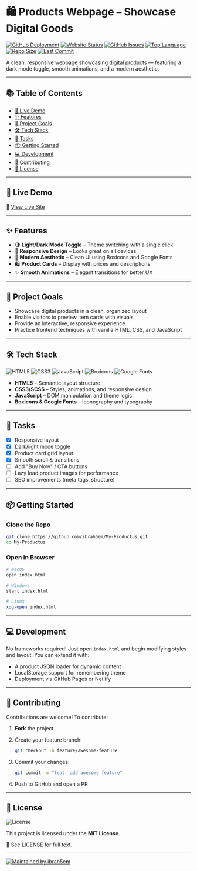 # 🛍️ Products Webpage – Showcase Digital Goods

[![GitHub Deployment](https://img.shields.io/github/deployments/ibrah5em/My-Productus/github-pages?label=Deployment)](https://github.com/ibrah5em/My-Productus/deployments)
[![Website Status](https://img.shields.io/website?url=https%3A%2F%2Fibrah5em.github.io%2FMy-Productus\&down_color=red\&up_color=green\&label=Website)](https://ibrah5em.github.io/My-Productus)
[![GitHub Issues](https://img.shields.io/github/issues/ibrah5em/My-Productus)](https://github.com/ibrah5em/My-Productus/issues)
[![Top Language](https://img.shields.io/github/languages/top/ibrah5em/My-Productus)](https://github.com/ibrah5em/My-Productus)
[![Repo Size](https://img.shields.io/github/repo-size/ibrah5em/My-Productus)](https://github.com/ibrah5em/My-Productus)
[![Last Commit](https://img.shields.io/github/last-commit/ibrah5em/My-Productus)](https://github.com/ibrah5em/My-Productus/commits/main)

A clean, responsive webpage showcasing digital products — featuring a dark mode toggle, smooth animations, and a modern aesthetic.

---

## 📚 Table of Contents

* [🚀 Live Demo](#-live-demo)
* [✨ Features](#-features)
* [🎯 Project Goals](#-project-goals)
* [🛠 Tech Stack](#-tech-stack)
* [📌 Tasks](#-tasks)
* [📦 Getting Started](#-getting-started)
* [💻 Development](#-development)
* [🤝 Contributing](#-contributing)
* [📄 License](#-license)

---

## 🚀 Live Demo

🔗 [View Live Site](https://ibrah5em.github.io/My-Productus)

---

## ✨ Features

* 🌗 **Light/Dark Mode Toggle** – Theme switching with a single click
* 📱 **Responsive Design** – Looks great on all devices
* 🎨 **Modern Aesthetic** – Clean UI using Boxicons and Google Fonts
* 🛍️ **Product Cards** – Display with prices and descriptions
* ✨ **Smooth Animations** – Elegant transitions for better UX

---

## 🎯 Project Goals

* Showcase digital products in a clean, organized layout
* Enable visitors to preview item cards with visuals
* Provide an interactive, responsive experience
* Practice frontend techniques with vanilla HTML, CSS, and JavaScript

---

## 🛠 Tech Stack

![HTML5](https://img.shields.io/badge/HTML5-E34F26?logo=html5\&logoColor=white)
![CSS3](https://img.shields.io/badge/CSS3-1572B6?logo=css3\&logoColor=white)
![JavaScript](https://img.shields.io/badge/JavaScript-F7DF1E?logo=javascript\&logoColor=black)
![Boxicons](https://img.shields.io/badge/Boxicons-2DDE98?logo=boxicons\&logoColor=white)
![Google Fonts](https://img.shields.io/badge/Google%20Fonts-Typography-4285F4?logo=google\&logoColor=white)

* **HTML5** – Semantic layout structure
* **CSS3/SCSS** – Styles, animations, and responsive design
* **JavaScript** – DOM manipulation and theme logic
* **Boxicons & Google Fonts** – Iconography and typography

---

## 📌 Tasks

* [x] Responsive layout
* [x] Dark/light mode toggle
* [x] Product card grid layout
* [x] Smooth scroll & transitions
* [ ] Add "Buy Now" / CTA buttons
* [ ] Lazy load product images for performance
* [ ] SEO improvements (meta tags, structure)

---

## 📦 Getting Started

### Clone the Repo

```bash
git clone https://github.com/ibrah5em/My-Productus.git
cd My-Productus
```

### Open in Browser

```bash
# macOS
open index.html

# Windows
start index.html

# Linux
xdg-open index.html
```

---

## 💻 Development

No frameworks required! Just open `index.html` and begin modifying styles and layout. You can extend it with:

* A product JSON loader for dynamic content
* LocalStorage support for remembering theme
* Deployment via GitHub Pages or Netlify

---

## 🤝 Contributing

Contributions are welcome! To contribute:

1. **Fork** the project
2. Create your feature branch:

   ```bash
   git checkout -b feature/awesome-feature
   ```
3. Commit your changes:

   ```bash
   git commit -m "feat: add awesome feature"
   ```
4. Push to GitHub and open a PR

---

## 📄 License

![License](https://img.shields.io/badge/License-MIT-blue.svg)

This project is licensed under the **MIT License**.

📜 See [LICENSE](LICENSE) for full text.

---

[![Maintained by ibrah5em](https://img.shields.io/badge/Maintained%20by-ibrah5em-0078D4?logo=github)](https://github.com/ibrah5em)
